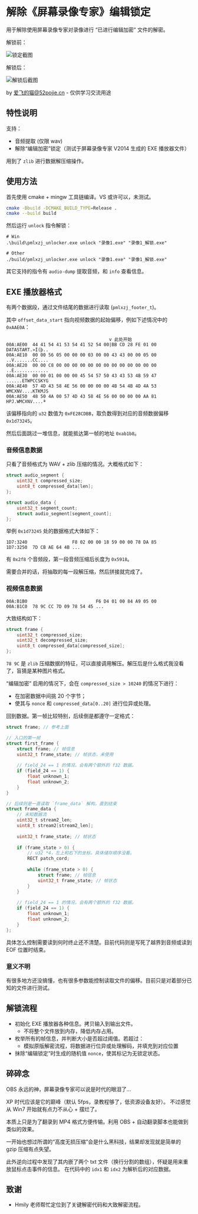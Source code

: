 # 解除《屏幕录像专家》编辑锁定

用于解除使用屏幕录像专家对录像进行 “已进行编辑加密” 文件的解密。

解锁前：

![锁定截图](assets/locked.webp)

解锁后：

![解锁后截图](assets/unlocked.webp)

by 爱飞的猫@52pojie.cn - 仅供学习交流用途

## 特性说明

支持：

- 音频提取 (仅限 wav)
- 解除“编辑加密”锁定（测试于屏幕录像专家 V2014 生成的 EXE 播放器文件）

用到了 `zlib` 进行数据解压缩操作。

## 使用方法

首先使用 cmake + mingw 工具链编译。VS 或许可以，未测试。

```sh
cmake -Bbuild -DCMAKE_BUILD_TYPE=Release .
cmake --build build
```

然后运行 `unlock` 指令解锁：

```shell
# Win
.\build\pmlxzj_unlocker.exe unlock "录像1.exe" "录像1_解锁.exe"

# Other
./build/pmlxzj_unlocker.exe unlock "录像1.exe" "录像1_解锁.exe"
```

其它支持的指令有 `audio-dump` 提取音频，和 `info` 查看信息。

## EXE 播放器格式

有两个数据段，通过文件结尾的数据进行读取 (`pmlxzj_footer_t`)。

其中 `offset_data_start` 指向视频数据的起始偏移，例如下述情况中的 `0xAAE0A`：

```text
                                       v 此处开始
00A:AE00  44 41 54 41 53 54 41 52 54 00|BB CD 28 FE 01 00  DATASTART.»Í(þ.. 
00A:AE10  00 00 56 05 00 00 00 03 00 00 43 43 00 00 05 00  ..V.......CC.... 
00A:AE20  00 00 C8 00 00 00 00 00 00 00 00 00 00 00 00 00  ..È............. 
00A:AE30  00 00 01 00 00 00 45 54 57 50 43 43 53 4B 59 47  ......ETWPCCSKYG 
00A:AE40  57 4D 43 58 4E 56 00 00 00 00 4B 54 4B 4D 4A 53  WMCXNV....KTKMJS 
00A:AE50  48 50 4A 00 57 4D 43 58 4E 56 00 00 00 00 AA 81  HPJ.WMCXNV....ª
```

该偏移指向的 `u32` 数值为 `0xFE28CDBB`，取负数得到对应的音频数据偏移 `0x1d73245`。

然后后面跳过一堆信息，就能抵达第一帧的地址 `0xab1b8`。

### 音频信息数据

只看了音频格式为 WAV + zlib 压缩的情况。大概格式如下：

```c
struct audio_segment {
    uint32_t compressed_size;
    uint8_t compressed_data[len];
};

struct audio_data {
    uint32_t segment_count;
    struct audio_segment[segment_count];
};
```

举例 `0x1d73245` 处的数据格式大体如下：

```text
1D7:3240                 F8 02 00 00 18 59 00 00 78 DA 85
1D7:3250  7D CB AE 64 4B ...
```

有 `0x2f8` 个音频段，第一段音频压缩后长度为 `0x5918`。

需要合并的话，将抽取的每一段解压缩，然后拼接就完成了。

### 视频信息数据

```
00A:B1B0                          F6 D4 01 00 84 A9 05 00
00A:B1C0  78 9C CC 7D 09 78 54 45 ...
```

大致结构如下：

```c
struct frame {
    uint32_t compressed_size;
    uint32_t decompressed_size;
    uint8_t compressed_data[compressed_size];
};
```

`78 9C` 是 `zlib` 压缩数据的特征，可以直接调用解压。解压后是什么格式我没看了，盲猜是某种图片格式。

“编辑加密” 启用的情况下，会在 `compressed_size > 10240` 的情况下进行：

- 在加密数据中间挑 20 个字节；
- 使其与 `nonce` 和 `compressed_data[0..20]` 进行位异或处理。

回到数据。第一帧比较特别，后续倒是都遵守一定格式：

```c
struct frame; // 参考上面

// 入口的第一帧
struct first_frame {
    struct frame; // 帧信息
    uint32_t frame_state; // 帧状态，未使用
    
    // field_24 == 1 的情况，会有两个额外的 f32 数据。
    if (field_24 == 1) {
        float unknown_1;
        float unknown_2;
    }
}

// 后续则是一直读取 `frame_data` 解构，直到结束
struct frame_data {
    // 未知数据流
    uint32_t stream2_len;
    uint8_t stream2[stream2_len];
    
    uint32_t frame_state; // 帧状态
    
    if (frame_state > 0) {
        // u32 *4，左上和右下的坐标。具体储存顺序没看。
        RECT patch_cord;
        
        while (frame_state > 0) {
            struct frame; // 帧信息
            uint32_t frame_state; // 帧状态
        }
    }
    
    // field_24 == 1 的情况，会有两个额外的 f32 数据。
    if (field_24 == 1) {
        float unknown_1;
        float unknown_2;
    }
};
```

具体怎么控制需要读到何时终止还不清楚。目前代码则是写死了越界到音频或读到 EOF 位置时结束。

### 意义不明

有很多地方还没搞懂，也有很多参数能控制读取文件的偏移。目前只是对着部分已知的文件进行测试。

## 解锁流程

- 初始化 EXE 播放器各种信息。拷贝输入到输出文件。
  - 不将整个文件放到内存，降低内存占用。
- 枚举所有的帧信息，并判断大小是否超过阈值。若超过：
  - 模拟原版解密流程，将数据进行位异或处理解码，并填充到对应位置
- 抹除“编辑锁定”时生成的随机值 `nonce`，使其标记为无锁定状态。

## 碎碎念

OBS 永远的神，屏幕录像专家可以说是时代的眼泪了…

XP 时代应该是它的巅峰（默认 5fps，录教程够了，低资源设备友好）。
不过感觉从 Win7 开始就有点力不从心 + 摆烂了。

本质上只是为了翻录到 MP4 格式方便传输。利用 OBS + 自动翻录脚本也能做到类似的效果。

一开始也想过所谓的“高度无损压缩”会是什么黑科技，结果却发现就是简单的 gzip 压缩有点失望。

此外逆向过程中发现了其内嵌了两个 txt 文件（换行分割的数组），怀疑是用来重放鼠标点击事件的信息。
在代码中的 `idx1` 和 `idx2` 为解析后的对应数据。

## 致谢

- Hmily 老师帮忙定位到了关键解密代码和大致解密流程。
